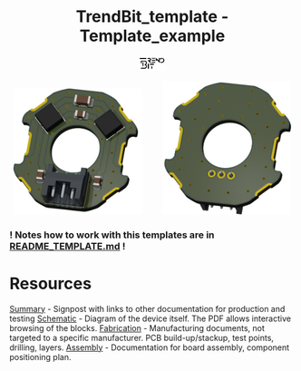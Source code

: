 
<h1 align="center">TrendBit_template - Template_example</h1>

<p align="center" width="100%">
  <img alt="Logo" width="10%" src="resources/logos/main_logo.png">
</p>

<p align="center">
  <img alt="3D Top Angled" src="images/angled_top.png" width="45%">
&nbsp; &nbsp; &nbsp; &nbsp;
  <img alt="3D Bottom Angled" src="images/angled_bottom.png" width="45%">
</p>

### ! Notes how to work with this templates are in [README_TEMPLATE.md](README_TEMPLATE.md) !

# Resources
[Summary](index.html) - Signpost with links to other documentation for production and testing
[Schematic](detector-schematic.pdf) - Diagram of the device itself. The PDF allows interactive browsing of the blocks.
[Fabrication](pcb_output_data/manufacturing/fabrication/detector-fabrication.pdf) - Manufacturing documents, not targeted to a specific manufacturer. PCB build-up/stackup, test points, drilling, layers.
[Assembly](pcb_output_data/manufacturing/assembly/detector-assembly.pdf) - Documentation for board assembly, component positioning plan.
